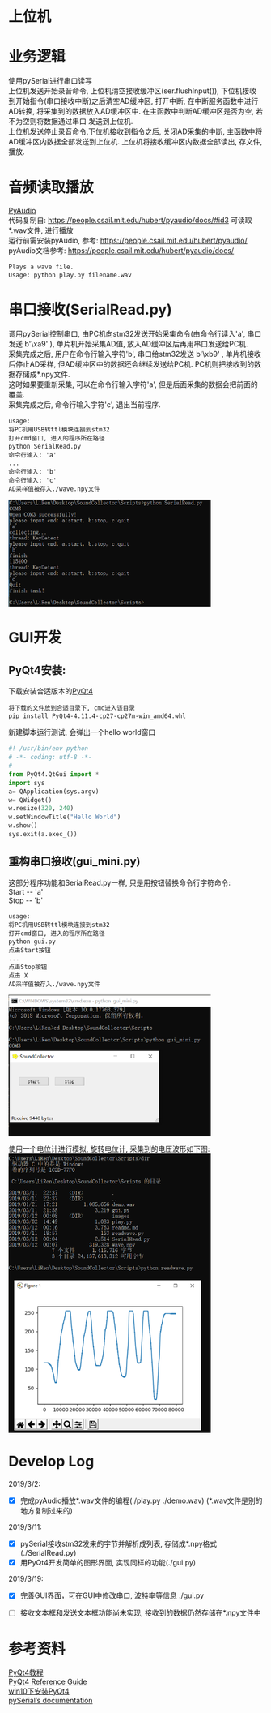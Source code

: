 # 上位机

# 业务逻辑
使用pySerial进行串口读写  
上位机发送开始录音命令, 上位机清空接收缓冲区(ser.flushInput()),
下位机接收到开始指令(串口接收中断)之后清空AD缓冲区, 打开中断, 在中断服务函数中进行AD转换,
将采集到的数据放入AD缓冲区中. 在主函数中判断AD缓冲区是否为空, 若不为空则将数据通过串口
发送到上位机.  
上位机发送停止录音命令,下位机接收到指令之后, 关闭AD采集的中断,
主函数中将AD缓冲区内数据全部发送到上位机.
上位机将接收缓冲区内数据全部读出, 存文件, 播放.

# 音频读取播放
[PyAudio](http://people.csail.mit.edu/hubert/pyaudio/)  
代码复制自: https://people.csail.mit.edu/hubert/pyaudio/docs/#id3
可读取\*.wav文件, 进行播放  
运行前需安装pyAudio, 参考: https://people.csail.mit.edu/hubert/pyaudio/  
pyAudio文档参考: https://people.csail.mit.edu/hubert/pyaudio/docs/  

	Plays a wave file.  
	Usage: python play.py filename.wav

# 串口接收(SerialRead.py)
调用pySerial控制串口, 由PC机向stm32发送开始采集命令(由命令行读入'a', 串口发送 b'\xa9' ),
单片机开始采集AD值, 放入AD缓冲区后再用串口发送给PC机.  
采集完成之后, 用户在命令行输入字符'b', 串口给stm32发送 b'\xb9' , 单片机接收后停止AD采样,
但AD缓冲区中的数据还会继续发送给PC机. PC机则把接收到的数据存储成\*.npy文件.  
这时如果要重新采集, 可以在命令行输入字符'a', 但是后面采集的数据会把前面的覆盖.  
采集完成之后, 命令行输入字符'c', 退出当前程序.  

	usage:	
	将PC机用USB转ttl模块连接到stm32  
	打开cmd窗口, 进入的程序所在路径  
	python SerialRead.py  
	命令行输入: 'a'  
	...  
	命令行输入: 'b'
	命令行输入: 'c'
	AD采样值被存入./wave.npy文件
<img src="./images/run_SerialRead.py.png" width="400" align=center />  

# GUI开发 
## PyQt4安装:  
下载安装合适版本的[PyQt4](https://www.lfd.uci.edu/~gohlke/pythonlibs/#pyqt4)  

	将下载的文件放到合适目录下, cmd进入该目录  
	pip install PyQt4-4.11.4-cp27-cp27m-win_amd64.whl

新建脚本运行测试, 会弹出一个hello world窗口
```python
#! /usr/bin/env python
# -*- coding: utf-8 -*-
#
from PyQt4.QtGui import *
import sys
a= QApplication(sys.argv)
w= QWidget()
w.resize(320, 240)
w.setWindowTitle("Hello World")
w.show()
sys.exit(a.exec_())
```

## 重构串口接收(gui_mini.py)
这部分程序功能和SerialRead.py一样, 只是用按钮替换命令行字符命令:  
Start -- 'a'  
Stop  -- 'b'  

	usage:	
	将PC机用USB转ttl模块连接到stm32  
	打开cmd窗口, 进入的程序所在路径  
	python gui.py  
	点击Start按钮  
	...  
	点击Stop按钮  
	点击 X  
	AD采样值被存入./wave.npy文件
<img src="./images/run_gui_mini.py.png" width="400" align=center />  


使用一个电位计进行模拟, 旋转电位计, 采集到的电压波形如下图:  
<img src="./images/对电位计进行AD采样.png" width="400" align=center />  

# Develop Log
2019/3/2:
- [x] 完成pyAudio播放\*.wav文件的编程(./play.py ./demo.wav)
(\*.wav文件是别的地方复制过来的)

2019/3/11:
- [x] pySerial接收stm32发来的字节并解析成列表, 存储成\*.npy格式(./SerialRead.py)
- [x] 用PyQt4开发简单的图形界面, 实现同样的功能(./gui.py)

2019/3/19:
- [x] 完善GUI界面，可在GUI中修改串口, 波特率等信息 ./gui.py
- [ ] 接收文本框和发送文本框功能尚未实现, 接收到的数据仍然存储在\*.npy文件中


# 参考资料
[PyQt4教程](http://www.qaulau.com/books/PyQt4_Tutorial/)  
[PyQt4 Reference Guide](http://pyqt.sourceforge.net/Docs/PyQt4/)  
[win10下安装PyQt4](https://blog.csdn.net/u013360881/article/details/80304033)  
[pySerial’s documentation](https://pythonhosted.org/pyserial/)  
